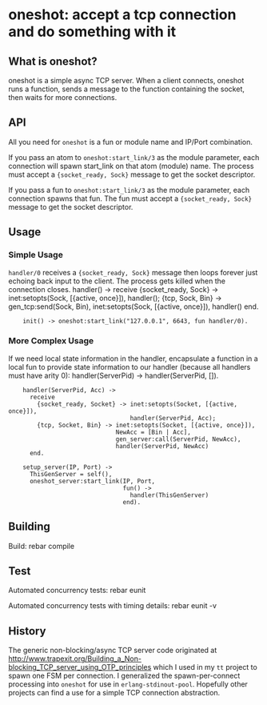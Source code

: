 oneshot: accept a tcp connection and do something with it
=========================================================

What is oneshot?
----------------
oneshot is a simple async TCP server.  When a client connects, oneshot
runs a function, sends a message to the function containing the socket, then
waits for more connections.

API
---
All you need for `oneshot` is a fun or module name and IP/Port combination.

If you pass an atom to `oneshot:start_link/3` as the module parameter, each
connection will spawn start_link on that atom (module) name.  The process must
accept a `{socket_ready, Sock}` message to get the socket descriptor.

If you pass a fun to `oneshot:start_link/3` as the module parameter, each
connection spawns that fun.  The fun must accept a `{socket_ready, Sock}`
message to get the socket descriptor.

Usage
-----
### Simple Usage
`handler/0` receives a `{socket_ready, Sock}` message then loops forever just
echoing back input to the client.  The process gets killed when the connection
closes.
        handler() ->
          receive
            {socket_ready, Sock} -> inet:setopts(Sock, [{active, once}]),
                                    handler();
            {tcp, Sock, Bin} -> gen_tcp:send(Sock, Bin),
                                inet:setopts(Sock, [{active, once}]),
                                handler()
          end.

        init() -> oneshot:start_link("127.0.0.1", 6643, fun handler/0).

### More Complex Usage
If we need local state information in the handler,
encapsulate a function in a local fun to provide state information
to our handler (because all handlers must have arity 0):
        handler(ServerPid) ->
          handler(ServerPid, []).

        handler(ServerPid, Acc) ->
          receive
            {socket_ready, Socket} -> inet:setopts(Socket, [{active, once}]),
                                      handler(ServerPid, Acc);
            {tcp, Socket, Bin} -> inet:setopts(Socket, [{active, once}]),
                                  NewAcc = [Bin | Acc],
                                  gen_server:call(ServerPid, NewAcc),
                                  handler(ServerPid, NewAcc)
          end.

        setup_server(IP, Port) ->
          ThisGenServer = self(),
          oneshot_server:start_link(IP, Port,
                                    fun() ->
                                      handler(ThisGenServer)
                                    end).



Building
--------
Build:
        rebar compile

Test
----
Automated concurrency tests:
        rebar eunit

Automated concurrency tests with timing details:
        rebar eunit -v

History
-------
The generic non-blocking/async TCP server code originated at
http://www.trapexit.org/Building_a_Non-blocking_TCP_server_using_OTP_principles
which I used in my `tt` project to spawn one FSM per connection.  I generalized
the spawn-per-connect processing into `oneshot` for use in 
`erlang-stdinout-pool`.  Hopefully other projects can find a use for a simple
TCP connection abstraction.
